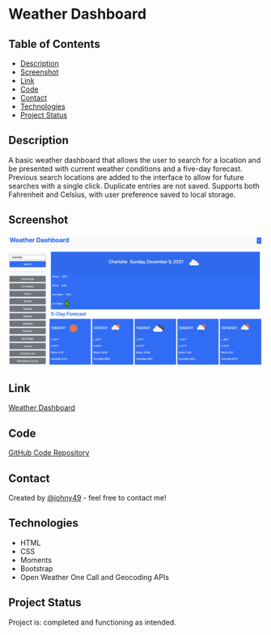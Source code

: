 # Weather Dashboard

## Table of Contents
* [Description](#description)
* [Screenshot](#screenshot)
* [Link](#link)
* [Code](#code)
* [Contact](#contact)
* [Technologies](#technologies)
* [Project Status](#project-status)

## Description 
A basic weather dashboard that allows the user to search for a location and be presented with current weather conditions and a five-day forecast.  Previous search locations are added to the interface to allow for future searches with a single click. Duplicate entries are not saved. Supports both Fahrenheit and Celsius, with user preference saved to local storage.

## Screenshot
![Screenshot of portfolio webpage](./assets/images/readme-screenshot.png)


## Link
[Weather Dashboard](https://johny49.github.io/weather-dashboard/)


## Code
[GitHub Code Repository](https://github.com/Johny49/weather-dashboard)


## Contact 
Created by [@johny49](https://github.com/Johny49/) - feel free to contact me!


## Technologies
- HTML
- CSS
- Moments
- Bootstrap
- Open Weather One Call and Geocoding APIs

## Project Status
Project is: completed and functioning as intended.

